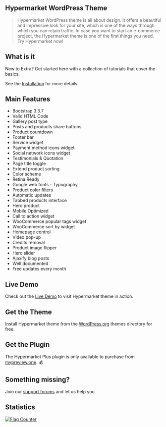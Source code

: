 ## Hypermarket WordPress Theme

> Hypermarket WordPress theme is all about design. It offers a beautiful and impressive look for your site, which is one of the ways through which you can retain traffic. In case you want to start an e-commerce project, the Hypermarket theme is one of the first things you need. Try Hypermarket now!

## What is it

New to Extra? Get started here with a collection of tutorials that cover the basics.

See the [Installation](install-hypermarket-wordpress-theme) for more details.

## Main Features

* Bootstrap 3.3.7
* Valid HTML Code
* Gallery post type
* Posts and products share buttons
* Product countdown
* Footer bar
* Service widget
* Payment method icons widget
* Social network icons widget
* Testimonials & Quotation
* Page title toggle
* Extend product sorting
* Color scheme
* Retina Ready
* Google web fonts  - Typography
* Product color filters
* Automatic updates
* Tabbed products interface
* Hero product
* Mobile Optimized
* Call to action widget
* WooCommerce popular tags widget
* WooCommerce sort by widget
* Homepage control
* Video pop-up
* Credits removal
* Product image flipper
* Hero slider
* Ajaxify blog posts
* Well documented
* Free updates every month

## Live Demo

Check out the [Live Demo](https://demo.mypreview.one/hypermarket) to visit Hypermarket theme in action.

## Get the Theme

Install Hypermarket theme from the [WordPress.org](https://wordpress.org/themes/hypermarket) themes directory for free.

## Get the Plugin

The Hypermarket Plus plugin is only available to purchase from [mypreview.one](https://www.mypreview.one). :moneybag:

## Something missing?

Join our [support forums](https://support.mypreview.one) and let us help you.

## Statistics

<a href="http://info.flagcounter.com/hUqi"><img src="//s07.flagcounter.com/count2/hUqi/bg_FFFFFF/txt_000000/border_CCCCCC/columns_4/maxflags_20/viewers_0/labels_1/pageviews_1/flags_0/percent_0/" alt="Flag Counter" border="0"></a>
